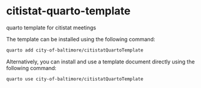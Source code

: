 # citistat-quarto-template

quarto template for citistat meetings



The template can be installed using the following command:

```bash
quarto add city-of-baltimore/citistatQuartoTemplate
```

Alternatively, you can install and use a template document directly using the following command:

```bash
quarto use city-of-baltimore/citistatQuartoTemplate
```